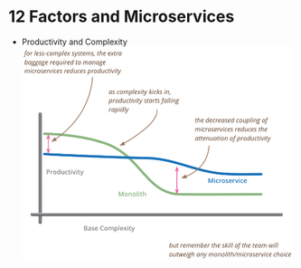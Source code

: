 
12 Factors and Microservices
===============

- Productivity and Complexity 
![Scenario](images/productivity.png)

